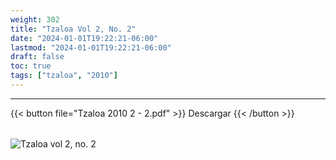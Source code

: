 ```yaml
---
weight: 302
title: "Tzaloa Vol 2, No. 2"
date: "2024-01-01T19:22:21-06:00"
lastmod: "2024-01-01T19:22:21-06:00"
draft: false
toc: true
tags: ["tzaloa", "2010"]
---
```

- - - - - - - - -
{{< button file="Tzaloa 2010 2 - 2.pdf" >}}   Descargar {{< /button >}} 
######
![Tzaloa vol 2, no. 2](images/portada/2-2.jpeg)